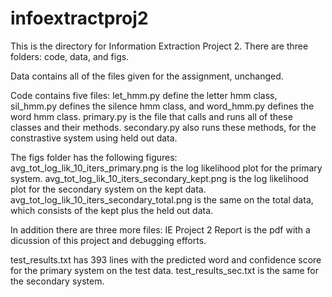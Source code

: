 # infoextractproj2

This is the directory for Information Extraction Project 2.
There are three folders: code, data, and figs.

Data contains all of the files given for the assignment, unchanged.

Code contains five files: let_hmm.py define the letter hmm class, sil_hmm.py defines the silence hmm class, and word_hmm.py defines the word hmm class.
primary.py is the file that calls and runs all of these classes and their methods.
secondary.py also runs these methods, for the constrastive system using held out data.

The figs folder has the following figures:
avg_tot_log_lik_10_iters_primary.png is the log likelihood plot for the primary system.
avg_tot_log_lik_10_iters_secondary_kept.png is the log likelihood plot for the secondary system on the kept data.
avg_tot_log_lik_10_iters_secondary_total.png is the same on the total data, which consists of the kept plus the held out data.

In addition there are three more files:
IE Project 2 Report is the pdf with a dicussion of this project and debugging efforts.

test_results.txt has 393 lines with the predicted word and confidence score for the primary system on the test data.
test_results_sec.txt is the same for the secondary system.

